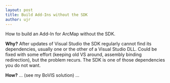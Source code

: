 ```yaml
---
layout: post
title: Build Add-Ins without the SDK
author: ujr
---
```


How to build an Add-In for ArcMap without the SDK.

**Why?** After updates of Visual Studio the SDK regularly
cannot find its dependencies, usually one or the other
of a Visual Studio DLL. Could be fixed with some effort
(keeping old VS around, assembly binding redirection),
but the problem recurs.
The SDK is one of those dependencies you do not want.

**How?** ... (see my BoVIS solution) ...
